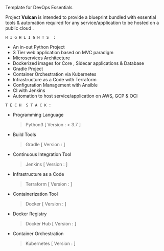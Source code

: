 Template for DevOps Essentials 

Project **Vulcan** is intended to provide a blueprint bundled with essential tools & automation required for any service/application to be hosted on a public cloud . 

`H I G H L I G H T S  :`

- An in-out Python Project
- 3 Tier web application based on MVC paradigm
- Microservices Architecture 
- Dockerized images for Core , Sidecar applications & Database
- Gradle Project 
- Container Orchestration via Kubernetes 
- Infrastructure as a Code with Terraform
- Configuration Management with Ansible
- CI with Jenkins 
- Automation to host service/application on  AWS, GCP & OCI 

`T E C H  S T A C K :`
	
	
- Programming Language 
   > Python3  [ Version : > 3.7 ]

- Build Tools 
   > Gradle [ Version : ]

- Continuous Integration Tool 
  > Jenkins [ Version : ]

- Infrastructure as a Code 
  > Terraform [ Version : ]

- Containerization Tool 
  > Docker [ Version : ]

- Docker Registry 
  > Docker Hub [ Version : ]

- Container Orchestration 
  > Kubernetes [ Version : ]
    
  












